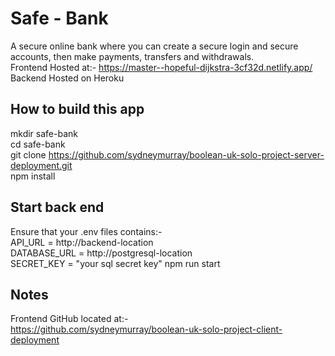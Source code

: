 # Safe - Bank 
A secure online bank where you can create a secure login and secure accounts, then make payments, transfers and withdrawals. \
Frontend Hosted at:- https://master--hopeful-dijkstra-3cf32d.netlify.app/ \
Backend Hosted on Heroku

## How to build this app
mkdir safe-bank \
cd safe-bank \
git clone https://github.com/sydneymurray/boolean-uk-solo-project-server-deployment.git \
npm install

## Start back end
Ensure that your .env files contains:- \
API_URL = http://backend-location \
DATABASE_URL = http://postgresql-location \
SECRET_KEY = "your sql secret key"
npm run start

## Notes
Frontend GitHub located at:- \
https://github.com/sydneymurray/boolean-uk-solo-project-client-deployment